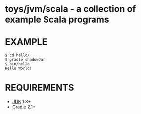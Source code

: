 # toys/jvm/scala - a collection of example Scala programs

# EXAMPLE

```
$ cd hello/
$ gradle shadowJar
$ bin/hello
Hello World!
```

# REQUIREMENTS

* [JDK](http://www.oracle.com/technetwork/java/javase/downloads/index.html) 1.8+
* [Gradle](http://gradle.org/) 2.1+
